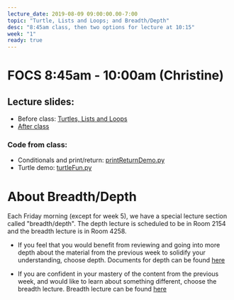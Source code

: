 ```yaml
---
lecture_date: 2019-08-09 09:00:00.00-7:00
topic: "Turtle, Lists and Loops; and Breadth/Depth"
desc: "8:45am class, then two options for lecture at 10:15"
week: "1"
ready: true
---
```


# FOCS 8:45am - 10:00am (Christine)

## Lecture slides: 
* Before class: [Turtles, Lists and Loops](/lectures/week1/W1Fri845_and_Week2Mon845_TurtleAndLists.pdf)
* [After class](/lectures/week1/W1Fri845_TurtleAndLists_AfterFriday.pdf)
### Code from class:
* Conditionals and print/return: [printReturnDemo.py](/lectures/week1/printReturnDemo.py)
* Turtle demo: [turtleFun.py](/lectures/week1/turtleFun.py)

# About Breadth/Depth

Each Friday morning (except for week 5), we have a special lecture
section called "breadth/depth".  The depth lecture is scheduled to be in Room 2154 and the breadth lecture is in Room 4258. 


* If you feel that you would benefit from reviewing and going into more
depth about the material from the previous week to solidify your
understanding, choose depth. Documents for depth can be found [here](/lectures/week1/depth/)

* If you are confident in your mastery of the content from the previous
week, and would like to learn about something different, choose the
breadth lecture. Breadth lecture can be found [here](/lectures/week1/breadth/)

